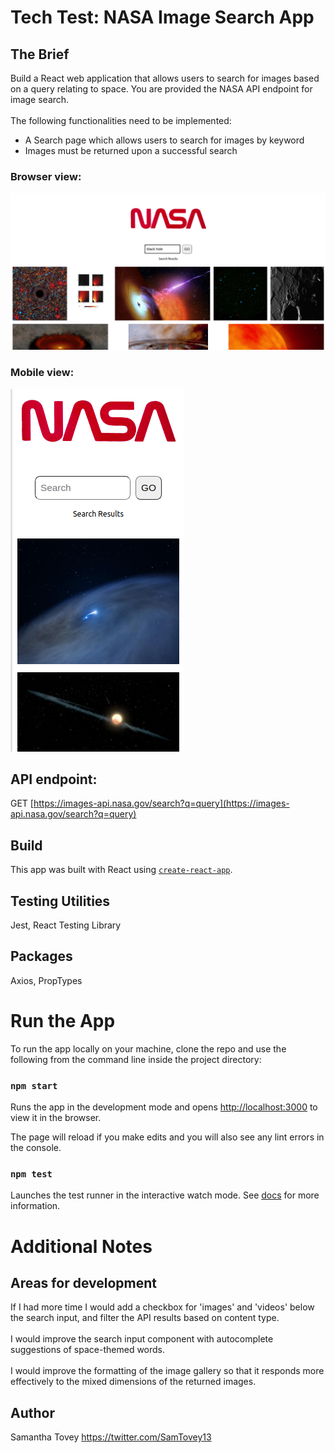 # Tech Test: NASA Image Search App

## The Brief

Build a React web application that allows users to search for images based on a query relating to space. You are provided the NASA API endpoint for image search.\
\
The following functionalities need to be implemented:
* A Search page which allows users to search for images by keyword
* Images must be returned upon a successful search

### Browser view:
![browser screenshot](screenshot_browser.png)

### Mobile view:
![mobile screenshot](screenshot_mobile.png)

## API endpoint:

GET​​ ​​[https://images-api.nasa.gov/search?q=query](https://images-api.nasa.gov/search?q=query)

## Build

This app was built with React using [`create-react-app`](https://github.com/facebook/create-react-app).

## Testing Utilities

Jest, React Testing Library

## Packages

Axios, PropTypes

# Run the App

To run the app locally on your machine, clone the repo and use the following from the command line inside the project directory:

### `npm start`

Runs the app in the development mode and opens [http://localhost:3000](http://localhost:3000) to view it in the browser.

The page will reload if you make edits and you will also see any lint errors in the console.

### `npm test`

Launches the test runner in the interactive watch mode.
See [docs](https://facebook.github.io/create-react-app/docs/running-tests) for more information.

# Additional Notes

## Areas for development

If I had more time I would add a checkbox for 'images' and 'videos' below the search input, and filter the API results based on content type.\
\
I would improve the search input component with autocomplete suggestions of space-themed words.\
\
I would improve the formatting of the image gallery so that it responds more effectively to the mixed dimensions of the returned images.

## Author
Samantha Tovey 
https://twitter.com/SamTovey13